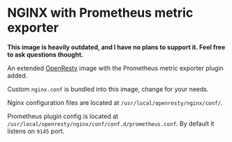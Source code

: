 # NGINX with Prometheus metric exporter

**This image is heavily outdated, and I have no plans to support it. Feel free to ask questions thought.**

An extended [OpenResty](https://hub.docker.com/r/openresty/openresty/) image with the Prometheus metric 
exporter plugin added.

Custom `nginx.conf` is bundled into this image, change for your needs.

Nginx configuration files are located at `/usr/local/openresty/nginx/conf/`. 

Prometheus plugin config is located at `/usr/local/openresty/nginx/conf/conf.d/prometheus.conf`. By 
default it listens on `9145` port.